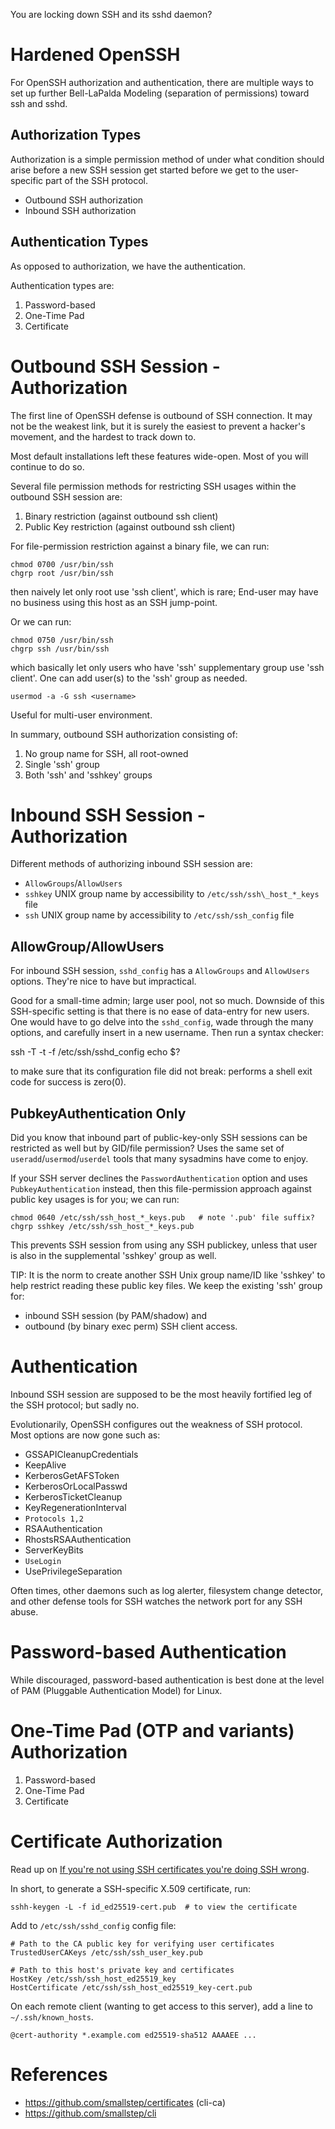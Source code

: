 You are locking down SSH and its sshd daemon?  

Hardened OpenSSH
================
For OpenSSH authorization and authentication, there are multiple ways 
to set up further Bell-LaPalda Modeling (separation of permissions) 
toward ssh and sshd.

Authorization Types 
-------------------
Authorization is a simple permission method of
under what condition should arise before a new SSH session get started
before we get to the user-specific part of the SSH protocol.

* Outbound SSH authorization
* Inbound SSH authorization


Authentication Types
--------------------
As opposed to authorization, we have the 
authentication.

Authentication types are: 

1. Password-based
2. One-Time Pad
3. Certificate


Outbound SSH Session - Authorization
====================
The first line of OpenSSH defense is outbound of SSH connection.
It may not be the weakest link, but it is surely the easiest to prevent
a hacker's movement, and the hardest to track down to.

Most default installations left these features wide-open.  Most of you will
continue to do so.

Several file permission methods for restricting SSH usages within the
outbound SSH session are:

1. Binary restriction (against outbound ssh client)
2. Public Key restriction (against outbound ssh client)


For file-permission restriction against a binary file, we can run:

    chmod 0700 /usr/bin/ssh
    chgrp root /usr/bin/ssh

then naively let only root use 'ssh client', which is rare; 
End-user may have no business using this host as an SSH jump-point.


Or we can run:

    chmod 0750 /usr/bin/ssh
    chgrp ssh /usr/bin/ssh

which basically let only users who have 'ssh' supplementary group use 'ssh
client'.  One can add user(s) to the 'ssh' group as needed.

    usermod -a -G ssh <username>

Useful for multi-user environment.

In summary, outbound SSH authorization consisting of:
1.  No group name for SSH, all root-owned
2.  Single 'ssh' group
3.  Both 'ssh' and 'sshkey' groups


Inbound SSH Session - Authorization
===================

Different methods of authorizing inbound SSH session are:

* `AllowGroups`/`AllowUsers`
* `sshkey` UNIX group name by accessibility to `/etc/ssh/ssh\_host_*_keys` file
* `ssh` UNIX group name by accessibility to `/etc/ssh/ssh_config` file

AllowGroup/AllowUsers
---------------------
For inbound SSH session, `sshd_config` has a `AllowGroups` and `AllowUsers`
options.  They're nice to have but impractical.

Good for a small-time admin; large user pool, not so much.  Downside of this
SSH-specific setting is that there is no ease of data-entry for new users.  One
would have to go delve into the `sshd_config`, wade through the many options, and
carefully insert in a new username. Then run a syntax checker:

   ssh -T -t -f /etc/ssh/sshd\_config
   echo $?

to make sure that its configuration file did not break: performs a shell exit code for 
success is zero(0).

PubkeyAuthentication Only
-------------------------
Did you know that inbound part of public-key-only SSH sessions can be restricted 
as well but by GID/file permission?   Uses the same set 
of `useradd`/`usermod`/`userdel` tools that many sysadmins have come to enjoy.

If your SSH server declines the `PasswordAuthentication` option and uses
`PubkeyAuthentication` instead, then this file-permission approach against 
public key usages is for you; we can run:

    chmod 0640 /etc/ssh/ssh_host_*_keys.pub   # note '.pub' file suffix?
    chgrp sshkey /etc/ssh/ssh_host_*_keys.pub

This prevents SSH session from using any SSH publickey, unless that user 
is also in the supplemental 'sshkey' group as well.

TIP: It is the norm to create another SSH Unix group name/ID like 'sshkey' 
to help restrict reading these public key files.  We keep the existing
'ssh' group for:

* inbound SSH session (by PAM/shadow) and 
* outbound (by binary exec perm) SSH client access.



Authentication
===================
Inbound SSH session are supposed to be the most heavily fortified leg of 
the SSH protocol; but sadly no.

Evolutionarily, OpenSSH configures out the weakness of SSH protocol.  Most
options are now gone such as:

*  GSSAPICleanupCredentials
*  KeepAlive
*  KerberosGetAFSToken
*  KerberosOrLocalPasswd
*  KerberosTicketCleanup
*  KeyRegenerationInterval
* `Protocols 1,2`
*  RSAAuthentication
*  RhostsRSAAuthentication
*  ServerKeyBits
* `UseLogin`
*  UsePrivilegeSeparation

Often times, other daemons such as log alerter, filesystem change detector, and
other defense tools for SSH watches the network port for any SSH abuse.


Password-based Authentication
============================
While discouraged, password-based authentication is best done at the level of PAM 
(Pluggable Authentication Model) for Linux.


One-Time Pad (OTP and variants) Authorization
================================================

1. Password-based
2. One-Time Pad
3. Certificate

Certificate Authorization
============================

Read up on [If you're not using SSH certificates you're doing SSH wrong](https://smallstep.com/blog/use-ssh-certificates/).

In short, to generate a SSH-specific X.509 certificate, run:

    sshh-keygen -L -f id_ed25519-cert.pub  # to view the certificate

Add to `/etc/ssh/sshd_config` config file:

    # Path to the CA public key for verifying user certificates
    TrustedUserCAKeys /etc/ssh/ssh_user_key.pub

    # Path to this host's private key and certificates
    HostKey /etc/ssh/ssh_host_ed25519_key
    HostCertificate /etc/ssh/ssh_host_ed25519_key-cert.pub

On each remote client (wanting to get access to this server), add a line to
`~/.ssh/known_hosts`.

    @cert-authority *.example.com ed25519-sha512 AAAAEE ...


References
==========

* https://github.com/smallstep/certificates (cli-ca)
* https://github.com/smallstep/cli

